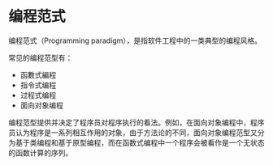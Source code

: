 # 编程范式

编程范式（Programming paradigm），是指软件工程中的一类典型的编程风格。

常见的编程范型有：
- 函數式編程
- 指令式编程
- 过程式编程
- 面向对象编程

编程范型提供并决定了程序员对程序执行的看法。例如，在面向对象编程中，程序员认为程序是一系列相互作用的对象，由于方法论的不同，面向对象编程范型又分为基于类编程和基于原型编程，而在函数式编程中一个程序会被看作是一个无状态的函数计算的序列。